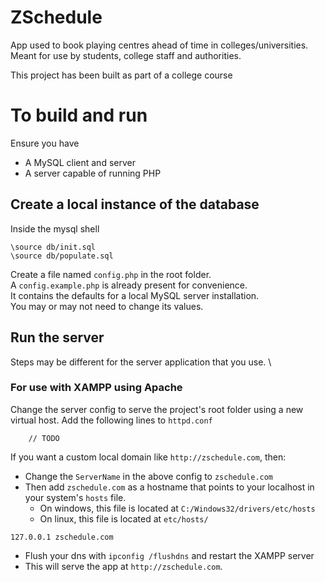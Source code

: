 # ZSchedule

App used to book playing centres ahead of time in colleges/universities. Meant for use by students, college staff and authorities.

This project has been built as part of a college course

# To build and run

Ensure you have

-   A MySQL client and server
-   A server capable of running PHP

## Create a local instance of the database

Inside the mysql shell

```
\source db/init.sql
\source db/populate.sql
```

Create a file named `config.php` in the root folder. \
A `config.example.php` is already present for convenience. \
It contains the defaults for a local MySQL server installation. \
You may or may not need to change its values.

## Run the server

Steps may be different for the server application that you use. \

### For use with XAMPP using Apache

Change the server config to serve the project's root folder using a new virtual host.
Add the following lines to `httpd.conf`

```
	// TODO
```

If you want a custom local domain like `http://zschedule.com`, then:

-   Change the `ServerName` in the above config to `zschedule.com`
-   Then add `zschedule.com` as a hostname that points to your localhost in your system's `hosts` file.
    -   On windows, this file is located at `C:/Windows32/drivers/etc/hosts`
    -   On linux, this file is located at `etc/hosts/`

```
127.0.0.1 zschedule.com
```

-   Flush your dns with `ipconfig /flushdns` and restart the XAMPP server
-   This will serve the app at `http://zschedule.com`.
